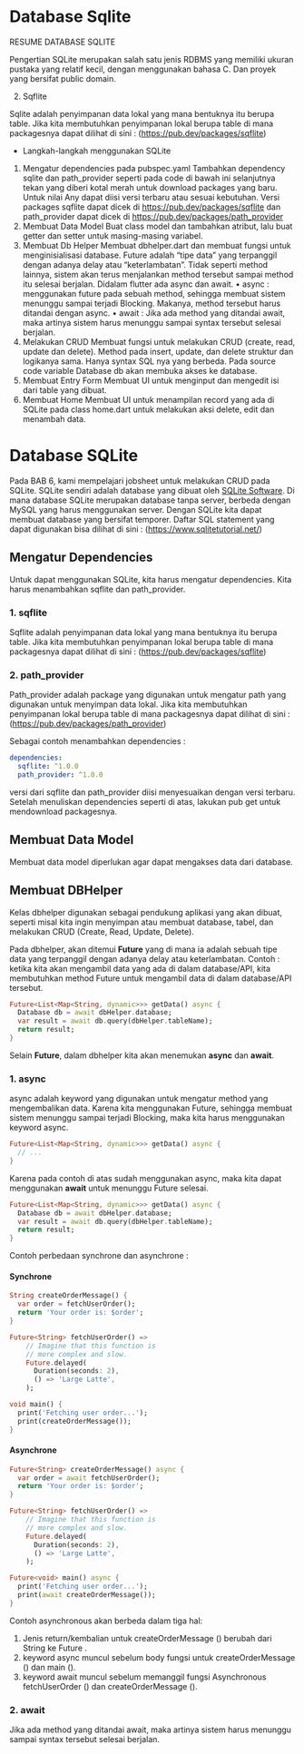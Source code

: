 <h1>Database Sqlite</h1>
RESUME DATABASE SQLITE

Pengertian SQLite merupakan salah satu jenis RDBMS yang memiliki ukuran pustaka yang relatif kecil, dengan menggunakan bahasa C. Dan proyek yang bersifat public domain.

2.	Sqflite

Sqlite adalah penyimpanan data lokal yang mana bentuknya itu berupa table. 
Jika kita membutuhkan penyimpanan lokal berupa table di mana packagesnya dapat dilihat di sini : (https://pub.dev/packages/sqflite)

- Langkah-langkah menggunakan SQLite
1. Mengatur dependencies pada pubspec.yaml Tambahkan dependency sqlite dan path_provider seperti pada code di bawah ini selanjutnya tekan yang diberi kotal merah untuk download packages yang baru. Untuk nilai Any dapat diisi versi terbaru atau sesuai kebutuhan. Versi packages sqflite dapat dicek di https://pub.dev/packages/sqflite dan path_provider dapat dicek di https://pub.dev/packages/path_provider
2. Membuat Data Model Buat class model dan tambahkan atribut, lalu buat getter dan setter untuk masing-masing variabel.
3. Membuat Db Helper Membuat dbhelper.dart dan membuat fungsi untuk menginisialisasi database. Future adalah “tipe data” yang terpanggil dengan adanya delay atau “keterlambatan”. Tidak seperti method lainnya, sistem akan terus menjalankan method tersebut sampai method itu selesai berjalan. Didalam flutter ada async dan await. • async : menggunakan future pada sebuah method, sehingga membuat sistem menunggu sampai terjadi Blocking. Makanya, method tersebut harus ditandai dengan async. • await : Jika ada method yang ditandai await, maka artinya sistem harus menunggu sampai syntax tersebut selesai berjalan.
4. Melakukan CRUD Membuat fungsi untuk melakukan CRUD (create, read, update dan delete). Method pada insert, update, dan delete struktur dan logikanya sama. Hanya syntax SQL nya yang berbeda. Pada source code variable Database db akan membuka akses ke database.
5. Membuat Entry Form Membuat UI untuk menginput dan mengedit isi dari table yang dibuat.
6. Membuat Home Membuat UI untuk menampilan record yang ada di SQLite pada class home.dart untuk melakukan aksi delete, edit dan menambah data.

# Database SQLite

Pada BAB 6, kami mempelajari jobsheet untuk melakukan CRUD pada SQLite. SQLite sendiri adalah database yang dibuat oleh [SQLite Software](https://www.sqlite.org/index.html). Di mana database SQLite merupakan database tanpa server, berbeda dengan MySQL yang harus menggunakan server.
Dengan SQLite kita dapat membuat database yang bersifat temporer.
Daftar SQL statement yang dapat digunakan bisa dilihat di sini : (https://www.sqlitetutorial.net/)

## Mengatur Dependencies
Untuk dapat menggunakan SQLite, kita harus mengatur dependencies. Kita harus menambahkan sqflite dan path_provider.

### 1. sqflite
Sqflite adalah penyimpanan data lokal yang mana bentuknya itu berupa table. Jika kita membutuhkan penyimpanan lokal berupa table di mana packagesnya dapat dilihat di sini : (https://pub.dev/packages/sqflite)

### 2. path_provider
Path_provider adalah package yang digunakan untuk mengatur path yang digunakan untuk menyimpan data lokal. Jika kita membutuhkan penyimpanan lokal berupa table di mana packagesnya dapat dilihat di sini : (https://pub.dev/packages/path_provider)

Sebagai contoh menambahkan dependencies :
```yaml
dependencies:
  sqflite: ^1.0.0
  path_provider: ^1.0.0
```
versi dari sqflite dan path_provider diisi menyesuaikan dengan versi terbaru.
Setelah menuliskan dependencies seperti di atas, lakukan pub get untuk mendownload packagesnya.

## Membuat Data Model
Membuat data model diperlukan agar dapat mengakses data dari database.

## Membuat DBHelper
Kelas dbhelper digunakan sebagai pendukung aplikasi yang akan dibuat, seperti misal kita ingin menyimpan atau membuat database, tabel, dan melakukan CRUD (Create, Read, Update, Delete).

Pada dbhelper, akan ditemui **Future** yang di mana ia adalah sebuah tipe data yang terpanggil dengan adanya delay atau keterlambatan. 
Contoh : ketika kita akan mengambil data yang ada di dalam database/API, kita membutuhkan method Future untuk mengambil data di dalam database/API tersebut. 
```dart
Future<List<Map<String, dynamic>>> getData() async {
  Database db = await dbHelper.database;
  var result = await db.query(dbHelper.tableName);
  return result;
}
```
Selain **Future**, dalam dbhelper kita akan menemukan **async** dan **await**.

### 1. async
async adalah keyword yang digunakan untuk mengatur method yang mengembalikan data. Karena kita menggunakan Future, sehingga membuat sistem menunggu sampai terjadi Blocking, maka kita harus menggunakan keyword async. 
```dart
Future<List<Map<String, dynamic>>> getData() async {
  // ...
}
```
Karena pada contoh di atas sudah menggunakan async, maka kita dapat menggunakan **await** untuk menunggu Future selesai.
```dart
Future<List<Map<String, dynamic>>> getData() async {
  Database db = await dbHelper.database;
  var result = await db.query(dbHelper.tableName);
  return result;
}
```

Contoh perbedaan synchrone dan asynchrone :

#### Synchrone
```dart
String createOrderMessage() {
  var order = fetchUserOrder();
  return 'Your order is: $order';
}

Future<String> fetchUserOrder() =>
    // Imagine that this function is
    // more complex and slow.
    Future.delayed(
      Duration(seconds: 2),
      () => 'Large Latte',
    );

void main() {
  print('Fetching user order...');
  print(createOrderMessage());
}
```

#### Asynchrone
```dart
Future<String> createOrderMessage() async {
  var order = await fetchUserOrder();
  return 'Your order is: $order';
}

Future<String> fetchUserOrder() =>
    // Imagine that this function is
    // more complex and slow.
    Future.delayed(
      Duration(seconds: 2),
      () => 'Large Latte',
    );

Future<void> main() async {
  print('Fetching user order...');
  print(await createOrderMessage());
}
```

Contoh asynchronous akan berbeda dalam tiga hal:
1. Jenis return/kembalian untuk createOrderMessage () berubah dari String ke Future <String>.
2. keyword async muncul sebelum body fungsi untuk createOrderMessage () dan main ().
3. keyword await muncul sebelum memanggil fungsi Asynchronous fetchUserOrder () dan createOrderMessage ().

### 2. await
Jika ada method yang ditandai await, maka artinya sistem harus menunggu sampai 
syntax tersebut selesai berjalan. 

